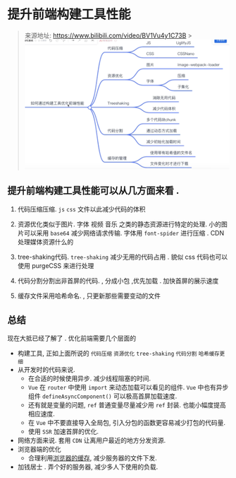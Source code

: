 # 提升前端构建工具性能

> 来源地址: https://www.bilibili.com/video/BV1Vu4y1C73B > ![img.png](images/img.png)

## 提升前端构建工具性能可以从几方面来看 .

1. 代码压缩压缩. `js` `css` 文件以此减少代码的体积

2. 资源优化类似于图片. 字体 视频 音乐 之类的静态资源进行特定的处理. 小的图片可以采用 `base64` 减少网络请求传输. 字体用 `font-spider` 进行压缩 . CDN处理媒体资源什么的

3. tree-shaking代码. `tree-shaking` 减少无用的代码占用 . 貌似 css 代码也可以使用 purgeCSS 来进行处理

4. 代码分割分割出非首屏的代码. , 分成小包 ,优先加载 . 加快首屏的展示速度

5. 缓存文件采用哈希命名. , 只更新那些需要变动的文件

## 总结

现在大抵已经了解了 . 优化前端需要几个层面的

- 构建工具, 正如上面所说的 `代码压缩` `资源优化` `tree-shaking` `代码分割` `哈希缓存更细`
- 从开发时的代码来说.
  - 在合适的时候使用异步. 减少线程阻塞的时间.
  - `Vue` 在 `router` 中使用 `import` 来动态加载可以看见的组件. `Vue` 中也有异步组件 `defineAsyncComponent()` 可以极高首屏加载速度.
  - 还有就是变量的问题, `ref` 普通变量尽量减少用 `ref` 封装. 也能小幅度提高相应速度.
  - 在 `Vue` 中不要直接导入全局包, 引入分包的函数更容易减少打包的代码量.
  - 使用 `SSR` 加速首屏的优化.
- 网络方面来说. 套用 `CDN` 让离用户最近的地方分发资源.
- 浏览器端的优化
  - 合理利用[浏览器的缓存](./browseCache), 减少服务器的文件下发.
- 加钱居士 . 弄个好的服务器, 减少多人下使用的负载.

